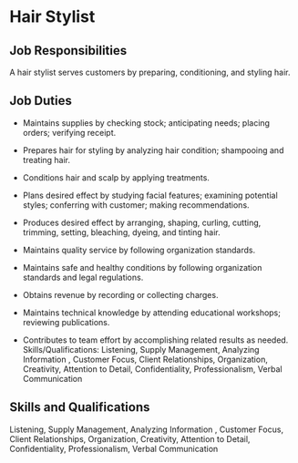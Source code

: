 # Hair Stylist

## Job Responsibilities

A hair stylist serves customers by preparing, conditioning, and styling hair.

## Job Duties

* Maintains supplies by checking stock; anticipating needs; placing orders; verifying receipt.

* Prepares hair for styling by analyzing hair condition; shampooing and treating hair.

* Conditions hair and scalp by applying treatments.

* Plans desired effect by studying facial features; examining potential styles; conferring with customer; making recommendations.

* Produces desired effect by arranging, shaping, curling, cutting, trimming, setting, bleaching, dyeing, and tinting hair.

* Maintains quality service by following organization standards.

* Maintains safe and healthy conditions by following organization standards and legal regulations.

* Obtains revenue by recording or collecting charges.

* Maintains technical knowledge by attending educational workshops; reviewing publications.

* Contributes to team effort by accomplishing related results as needed. Skills/Qualifications: Listening, Supply Management, Analyzing Information , Customer Focus, Client Relationships, Organization, Creativity, Attention to Detail, Confidentiality, Professionalism, Verbal Communication

## Skills and Qualifications

Listening, Supply Management, Analyzing Information , Customer Focus, Client Relationships, Organization, Creativity, Attention to Detail, Confidentiality, Professionalism, Verbal Communication

